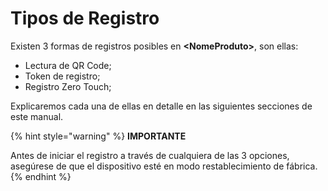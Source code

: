 # Tipos de Registro

Existen 3 formas de registros posibles en **\<NomeProduto>**, son ellas:&#x20;

* Lectura de QR Code;
* Token de registro;
* Registro Zero Touch;

Explicaremos cada una de ellas en detalle en las siguientes secciones de este manual.

{% hint style="warning" %}
**IMPORTANTE**

Antes de iniciar el registro a través de cualquiera de las 3 opciones, asegúrese de que el dispositivo esté en modo restablecimiento de fábrica.
{% endhint %}
